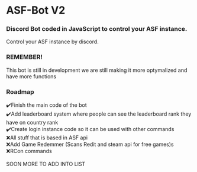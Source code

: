 # ASF-Bot V2

### Discord Bot coded in JavaScript to control your ASF instance.
Control your ASF instance by discord.

### REMEMBER!
This bot is still in development we are still making it more optymalized and have more functions

### Roadmap
✔️Finish the main code of the bot<br>
✔️Add leaderboard system where people can see the leaderboard rank they have on country rank<br>
✔️Create login instance code so it can be used with other commands<br>
❌All stuff that is based in ASF api<br>
❌Add Game Redemmer (Scans Redit and steam api for free games)s<br>
❌RCon commands<br><br>
SOON MORE TO ADD INTO LIST
